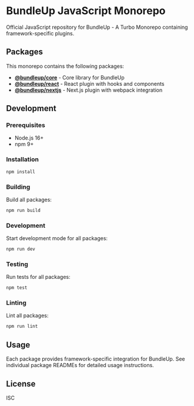 # BundleUp JavaScript Monorepo

Official JavaScript repository for BundleUp - A Turbo Monorepo containing framework-specific plugins.

## Packages

This monorepo contains the following packages:

- **[@bundleup/core](./packages/core)** - Core library for BundleUp
- **[@bundleup/react](./packages/react)** - React plugin with hooks and components
- **[@bundleup/nextjs](./packages/nextjs)** - Next.js plugin with webpack integration

## Development

### Prerequisites

- Node.js 16+
- npm 9+

### Installation

```bash
npm install
```

### Building

Build all packages:

```bash
npm run build
```

### Development

Start development mode for all packages:

```bash
npm run dev
```

### Testing

Run tests for all packages:

```bash
npm test
```

### Linting

Lint all packages:

```bash
npm run lint
```

## Usage

Each package provides framework-specific integration for BundleUp. See individual package READMEs for detailed usage instructions.

## License

ISC
